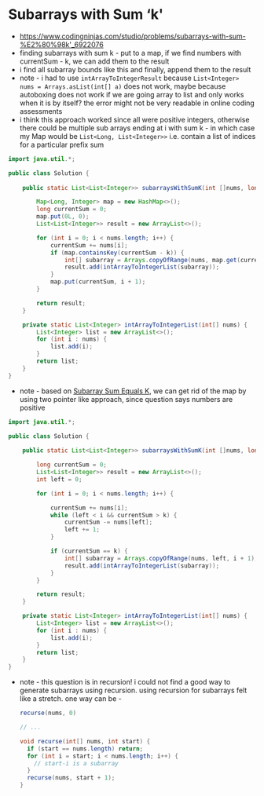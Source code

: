 # Subarrays with Sum ‘k'

- https://www.codingninjas.com/studio/problems/subarrays-with-sum-%E2%80%98k'_6922076
- finding subarrays with sum k - put to a map, if we find numbers with currentSum - k, we can add them to the result
- i find all subarray bounds like this and finally, append them to the result
- note - i had to use `intArrayToIntegerResult` because `List<Integer> nums = Arrays.asList(int[] a)` does not work, maybe because autoboxing does not work if we are going array to list and only works when it is by itself? the error might not be very readable in online coding assessments
- i think this approach worked since all were positive integers, otherwise there could be multiple sub arrays ending at i with sum k - in which case my Map would be `List<Long, List<Integer>>` i.e. contain a list of indices for a particular prefix sum

```java
import java.util.*;

public class Solution {
    
    public static List<List<Integer>> subarraysWithSumK(int []nums, long k) {

        Map<Long, Integer> map = new HashMap<>();
        long currentSum = 0;
        map.put(0L, 0);
        List<List<Integer>> result = new ArrayList<>();

        for (int i = 0; i < nums.length; i++) {
            currentSum += nums[i];
            if (map.containsKey(currentSum - k)) {
                int[] subarray = Arrays.copyOfRange(nums, map.get(currentSum - k), i + 1);
                result.add(intArrayToIntegerList(subarray));
            }
            map.put(currentSum, i + 1);
        }

        return result;
    }

    private static List<Integer> intArrayToIntegerList(int[] nums) {
        List<Integer> list = new ArrayList<>();
        for (int i : nums) {
            list.add(i);
        }
        return list;
    }
}
```

- note - based on [Subarray Sum Equals K](../../Step%203:%20Solve%20Problems%20on%20Arrays/Step%203.2:%20Medium/Subarray%20Sum%20Equals%20K.md), we can get rid of the map by using two pointer like approach, since question says numbers are positive

```java
import java.util.*;

public class Solution {
    
    public static List<List<Integer>> subarraysWithSumK(int []nums, long k) {

        long currentSum = 0;
        List<List<Integer>> result = new ArrayList<>();
        int left = 0;

        for (int i = 0; i < nums.length; i++) {

            currentSum += nums[i];
            while (left < i && currentSum > k) {
                currentSum -= nums[left];
                left += 1;
            }

            if (currentSum == k) {
                int[] subarray = Arrays.copyOfRange(nums, left, i + 1);
                result.add(intArrayToIntegerList(subarray));
            }
        }

        return result;
    }

    private static List<Integer> intArrayToIntegerList(int[] nums) {
        List<Integer> list = new ArrayList<>();
        for (int i : nums) {
            list.add(i);
        }
        return list;
    }
}
```

- note - this question is in recursion! i could not find a good way to generate subarrays using recursion. using recursion for subarrays felt like a stretch. one way can be - 
  ```java
  recurse(nums, 0)

  // ...

  void recurse(int[] nums, int start) {
    if (start == nums.length) return;
    for (int i = start; i < nums.length; i++) {
      // start-i is a subarray
    }
    recurse(nums, start + 1);
  }
  ```
